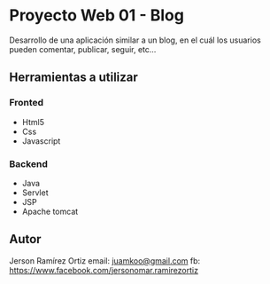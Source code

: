 # Proyecto Web 01 - Blog

Desarrollo de una aplicación similar a un blog, en el cuál los usuarios pueden comentar, publicar, seguir, etc...

## Herramientas a utilizar

### Fronted
 * Html5
 * Css
 * Javascript
 
### Backend
* Java
* Servlet
* JSP
* Apache tomcat

## Autor
Jerson Ramírez Ortiz
email: juamkoo@gmail.com
fb: https://www.facebook.com/jersonomar.ramirezortiz



